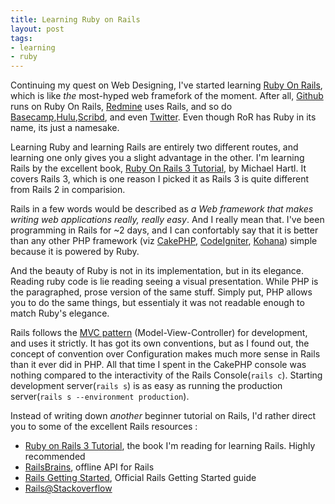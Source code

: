 ```yaml
---
title: Learning Ruby on Rails
layout: post
tags:
- learning
- ruby
---
```

Continuing my quest on Web Designing, I've started learning [Ruby On Rails][ror], which is like *the* most-hyped web framefork of the moment. After all, [Github][gh] runs on Ruby On Rails, [Redmine][red] uses Rails, and so do [Basecamp](http://basecamphq.com),[Hulu](http://hulu.com),[Scribd](http://scribd.com), and even [Twitter](http://twitter.com). Even though RoR has Ruby in its name, its just a namesake. 

Learning Ruby and learning Rails are entirely two different routes, and learning one only gives you a slight advantage in the other. I'm learning Rails by the excellent book, [Ruby On Rails 3 Tutorial][ror3t], by Michael Hartl. It covers Rails 3, which is one reason I picked it as Rails 3 is quite different from Rails 2 in comparision.

Rails in a few words would be described as *a Web framework that makes writing web applications really, really easy*. And I really mean that. I've been programming in Rails for ~2 days, and I can confortably say that it is better than any other PHP framework (viz [CakePHP](http://cakephp.org), [CodeIgniter](http://codeigniter.com), [Kohana](http://kohanaphp.com)) simple because it is powered by Ruby. 

And the beauty of Ruby is not in its implementation, but in its elegance. Reading ruby code is lie reading seeing a visual presentation. While PHP is the paragraphed, prose version of the same stuff. Simply put, PHP allows you to do the same things, but essentialy it was not readable enough to match Ruby's elegance.

Rails follows the [MVC pattern][mvc] (Model-View-Controller) for development, and uses it strictly. It has got its own conventions, but as I found out, the concept of convention over Configuration makes much more sense in Rails than it ever did in PHP. All that time I spent in the CakePHP console was nothing compared to the interactivity of the Rails Console(`rails c`). Starting development server(`rails s`) is as easy as running the production server(`rails s --environment production`).

Instead of writing down *another* beginner tutorial on Rails, I'd rather direct you to some of the excellent Rails resources :

* [Ruby on Rails 3 Tutorial][ror3t], the book I'm reading for learning Rails. Highly recommended
* [RailsBrains](http://railsbrains.org), offline API for Rails
* [Rails Getting Started](http://guides.rubyonrails.org/getting_started.html), Official Rails Getting Started guide
* [Rails@Stackoverflow](http://stackoverflow.com/questions/tagged/ruby-on-rails)

[red]: http://redmine.org "A project management system with code browsing"
[gh]: https://github.com "GitHub"
[ror]: http://rubyonrails.org "Official RoR Site"
[ror3t]: http://ruby.railstutorial.org/ruby-on-rails-tutorial-book "Ruby On Rails 3 Tutorial"
[mvc]: http://en.wikipedia.org/wiki/Model-view-controller "Model View Conroller"
